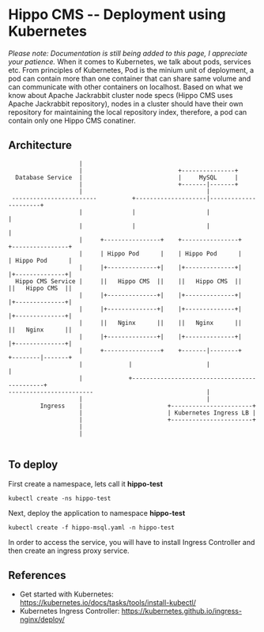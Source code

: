 # Hippo CMS -- Deployment using Kubernetes
*Please note: Documentation is still being added to this page, I appreciate your patience.*
When it comes to Kubernetes, we talk about pods, services etc. From principles of Kubernetes, Pod is the minium unit of deployment, a pod can contain more than one container that can share same volume and can communicate with other containers on localhost. Based on what we know about Apache Jackrabbit cluster node specs (Hippo CMS uses Apache Jackrabbit repository), nodes in a cluster should have their own repository for maintaining the local repository index, therefore, a pod can contain only one Hippo CMS conatiner. 


Architecture
----------
```
                    |                                                                    
                    |                           +---------------+                        
  Database Service  |                           |     MySQL     |                        
                    |                           +-------|-------+                        
                    |                                   |                                
 ------------------------          +--------------------|----------------------+         
                    |              |                    |                      |         
                    |              |                    |                      |         
                    |     +----------------+    +----------------+     +----------------+
                    |     | Hippo Pod      |    | Hippo Pod      |     | Hippo Pod      |
                    |     |+--------------+|    |+--------------+|     |+--------------+|
  Hippo CMS Service |     ||   Hippo CMS  ||    ||   Hippo CMS  ||     ||   Hippo CMS  ||
                    |     |+--------------+|    |+--------------+|     |+--------------+|
                    |     |+--------------+|    |+--------------+|     |+--------------+|
                    |     ||   Nginx      ||    ||   Nginx      ||     ||   Nginx      ||
                    |     |+--------------+|    |+--------------+|     |+--------------+|
                    |     +----------------+    +-------|--------+     +--------|-------+
                    |             |                     |                       |        
                    |             +---------------------------------------------+        
------------------------                                |                                
                    |                                   |                                
         Ingress    |                        +-----------------------+                   
                    |                        | Kubernetes Ingress LB |                   
                    |                        +-----------------------+                   
                    |                                                                    
                    |                                                                    
                                          
```

To deploy
---------
First create a namespace, lets call it **hippo-test**
```
kubectl create -ns hippo-test
```

Next, deploy the application to namespace **hippo-test**
```
kubectl create -f hippo-msql.yaml -n hippo-test
```
In order to access the service, you will have to install Ingress Controller and then create an ingress proxy service. 

References
-------
* Get started with Kubernetes: https://kubernetes.io/docs/tasks/tools/install-kubectl/
* Kubernetes Ingress Controller: https://kubernetes.github.io/ingress-nginx/deploy/
